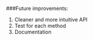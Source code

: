 ###Future improvements:

1. Cleaner and more intuitive API
2. Test for each method
3. Documentation
